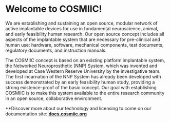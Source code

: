 # Welcome to COSMIIC!

We are establishing and sustaining an open source, modular network of active implantable devices for use in fundamental neuroscience, animal, and early feasibility human research. Our open source concept includes all aspects of the implantable system that are necessary for pre-clinical and human use: hardware, software, mechanical components, test documents, regulatory documents, and instruction manuals.

The COSMIIC concept is based on an existing platform implantable system, the Networked Neuroprosthetic (NNP) System, which was invented and developed at Case Western Reserve University by the investigative team. The first incarnation of the NNP System has already been developed with success demonstrated by an early feasibility human study, providing a strong existence-proof of the basic concept. Our goal with establishing COSMIIC is to make this system available to the entire research community in an open source, collaborative environment.

**Discover more about our technology and licensing to come on our documentation site: **[docs.cosmiic.org](docs.cosmiic.org)**
